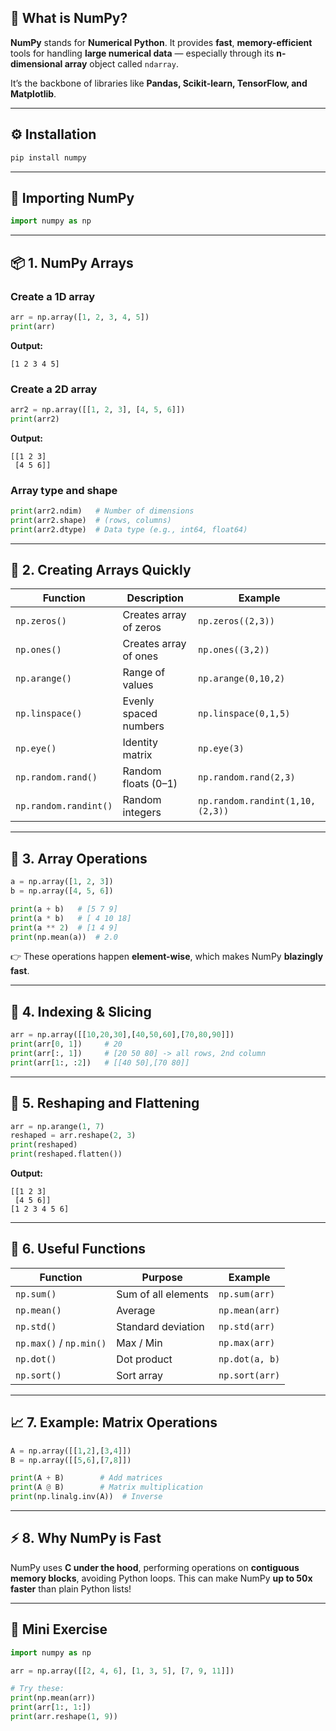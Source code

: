 ## 🧠 What is NumPy?

**NumPy** stands for **Numerical Python**.
It provides **fast**, **memory-efficient** tools for handling **large numerical data** — especially through its **n-dimensional array** object called `ndarray`.

It’s the backbone of libraries like **Pandas, Scikit-learn, TensorFlow, and Matplotlib**.

---

## ⚙️ Installation

```bash
pip install numpy
```

---

## 🧩 Importing NumPy

```python
import numpy as np
```

---

## 📦 1. NumPy Arrays

### Create a 1D array

```python
arr = np.array([1, 2, 3, 4, 5])
print(arr)
```

**Output:**

```
[1 2 3 4 5]
```

### Create a 2D array

```python
arr2 = np.array([[1, 2, 3], [4, 5, 6]])
print(arr2)
```

**Output:**

```
[[1 2 3]
 [4 5 6]]
```

### Array type and shape

```python
print(arr2.ndim)   # Number of dimensions
print(arr2.shape)  # (rows, columns)
print(arr2.dtype)  # Data type (e.g., int64, float64)
```

---

## 🔢 2. Creating Arrays Quickly

| Function              | Description            | Example                         |
| --------------------- | ---------------------- | ------------------------------- |
| `np.zeros()`          | Creates array of zeros | `np.zeros((2,3))`               |
| `np.ones()`           | Creates array of ones  | `np.ones((3,2))`                |
| `np.arange()`         | Range of values        | `np.arange(0,10,2)`             |
| `np.linspace()`       | Evenly spaced numbers  | `np.linspace(0,1,5)`            |
| `np.eye()`            | Identity matrix        | `np.eye(3)`                     |
| `np.random.rand()`    | Random floats (0–1)    | `np.random.rand(2,3)`           |
| `np.random.randint()` | Random integers        | `np.random.randint(1,10,(2,3))` |

---

## 🧮 3. Array Operations

```python
a = np.array([1, 2, 3])
b = np.array([4, 5, 6])

print(a + b)   # [5 7 9]
print(a * b)   # [ 4 10 18]
print(a ** 2)  # [1 4 9]
print(np.mean(a))  # 2.0
```

👉 These operations happen **element-wise**, which makes NumPy **blazingly fast**.

---

## 🧠 4. Indexing & Slicing

```python
arr = np.array([[10,20,30],[40,50,60],[70,80,90]])
print(arr[0, 1])     # 20
print(arr[:, 1])     # [20 50 80] -> all rows, 2nd column
print(arr[1:, :2])   # [[40 50],[70 80]]
```

---

## 📏 5. Reshaping and Flattening

```python
arr = np.arange(1, 7)
reshaped = arr.reshape(2, 3)
print(reshaped)
print(reshaped.flatten())
```

**Output:**

```
[[1 2 3]
 [4 5 6]]
[1 2 3 4 5 6]
```

---

## 🧰 6. Useful Functions

| Function                | Purpose             | Example        |
| ----------------------- | ------------------- | -------------- |
| `np.sum()`              | Sum of all elements | `np.sum(arr)`  |
| `np.mean()`             | Average             | `np.mean(arr)` |
| `np.std()`              | Standard deviation  | `np.std(arr)`  |
| `np.max()` / `np.min()` | Max / Min           | `np.max(arr)`  |
| `np.dot()`              | Dot product         | `np.dot(a, b)` |
| `np.sort()`             | Sort array          | `np.sort(arr)` |

---

## 📈 7. Example: Matrix Operations

```python
A = np.array([[1,2],[3,4]])
B = np.array([[5,6],[7,8]])

print(A + B)        # Add matrices
print(A @ B)        # Matrix multiplication
print(np.linalg.inv(A))  # Inverse
```

---

## ⚡ 8. Why NumPy is Fast

NumPy uses **C under the hood**, performing operations on **contiguous memory blocks**, avoiding Python loops.
This can make NumPy **up to 50x faster** than plain Python lists!

---

## 🧩 Mini Exercise

```python
import numpy as np

arr = np.array([[2, 4, 6], [1, 3, 5], [7, 9, 11]])

# Try these:
print(np.mean(arr))
print(arr[1:, 1:])
print(arr.reshape(1, 9))
```

